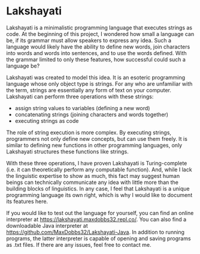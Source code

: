 # Lakshayati
Lakshayati is a minimalistic programming language that executes strings as code. At the beginning of this project, I wondered how small a language can be, if its grammar must allow speakers to express any idea. Such a language would likely have the ability to define new words, join characters into words and words into sentences, and to use the words defined. With the grammar limited to only these features, how successful could such a language be?

Lakshayati was created to model this idea. It is an esoteric programming language whose only object type is strings. For any who are unfamiliar with the term, strings are essentially any form of text on your computer. Lakshayati can perform three operations with these strings:
-	assign string values to variables (defining a new word) 
-	concatenating strings (joining characters and words together)
-	executing strings as code

The role of string execution is more complex. By executing strings, programmers not only define new concepts, but can use them freely. It is similar to defining new functions in other programming languages, only Lakshayati structures these functions like strings.

With these three operations, I have proven Lakshayati is Turing-complete (i.e. it can theoretically perform any computable function). And, while I lack the linguistic expertise to show as much, this fact may suggest human beings can technically communicate any idea with little more than the building blocks of linguistics. In any case, I feel that Lakshayati is a unique programming language its own right, which is why I would like to document its features here.

If you would like to test out the language for yourself, you can find an online interpreter at https://lakshayati.maxdobbs32.repl.co/. You can also find a downloadable Java interpreter at https://github.com/MaxDobbs32/Lakshayati-Java. In addition to running programs, the latter interpreter is capable of opening and saving programs as .txt files. If there are any issues, feel free to contact me.
